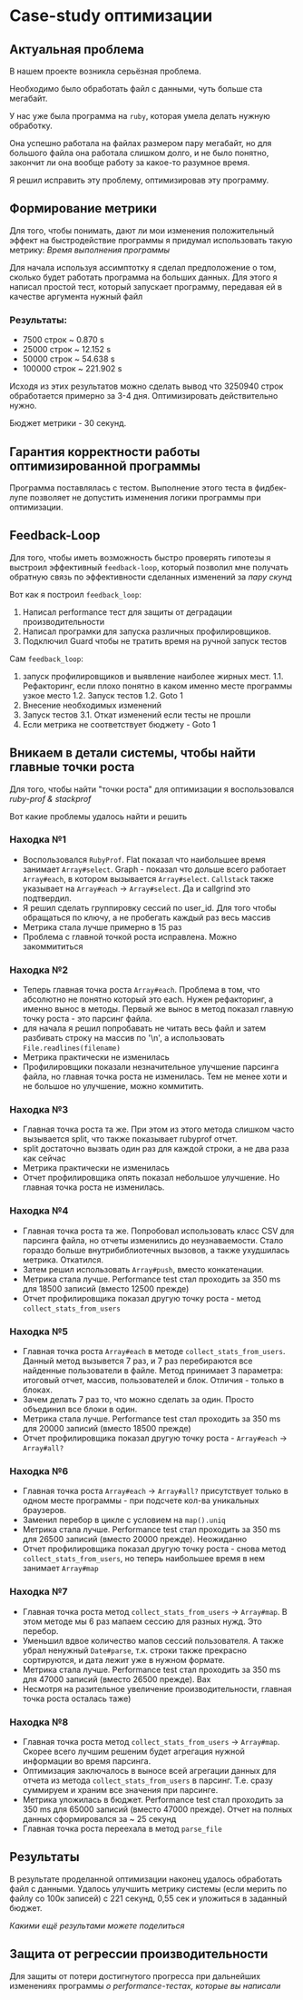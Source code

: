 # Case-study оптимизации

## Актуальная проблема
В нашем проекте возникла серьёзная проблема.

Необходимо было обработать файл с данными, чуть больше ста мегабайт.

У нас уже была программа на `ruby`, которая умела делать нужную обработку.

Она успешно работала на файлах размером пару мегабайт, но для большого файла она работала слишком долго, и не было понятно, закончит ли она вообще работу за какое-то разумное время.

Я решил исправить эту проблему, оптимизировав эту программу.

## Формирование метрики
Для того, чтобы понимать, дают ли мои изменения положительный эффект на быстродействие программы я придумал использовать такую метрику: *Время выполнения программы*

Для начала используя ассимптотку я сделал предположение о том, сколько будет работать программа на больших данных.
Для этого я написал простой тест, который запускает программу, передавая ей в качестве аргумента нужный файл

### Результаты:
* 7500 строк ~ 0.870 s
* 25000 строк ~ 12.152 s
* 50000 строк ~ 54.638 s
* 100000 строк ~ 221.902 s

Исходя из этих результатов можно сделать вывод что 3250940 строк обработается примерно за 3-4 дня. Оптимизировать действительно нужно.

Бюджет метрики - 30 секунд.

## Гарантия корректности работы оптимизированной программы
Программа поставлялась с тестом. Выполнение этого теста в фидбек-лупе позволяет не допустить изменения логики программы при оптимизации.

## Feedback-Loop
Для того, чтобы иметь возможность быстро проверять гипотезы я выстроил эффективный `feedback-loop`, который позволил мне получать обратную связь по эффективности сделанных изменений за *пару скунд*

Вот как я построил `feedback_loop`:
1. Написал performance тест для защиты от деградации производительности
2. Написал програмки для запуска различных профилировщиков.
3. Подключил Guard чтобы не тратить время на ручной запуск тестов

Сам `feedback_loop`:
1. запуск профилировщиков и выявление наиболее жирных мест.
1.1. Рефакторинг, если плохо понятно в каком именно месте программы узкое место
1.2. Запуск тестов
1.2. Goto 1
2. Внесение необходимых изменений
3. Запуск тестов
3.1. Откат изменений если тесты не прошли
4. Если метрика не соответствует бюджету - Goto 1

## Вникаем в детали системы, чтобы найти главные точки роста
Для того, чтобы найти "точки роста" для оптимизации я воспользовался *ruby-prof & stackprof*

Вот какие проблемы удалось найти и решить

### Находка №1
- Воспользовался `RubyProf`. Flat показал что наибольшее время занимает `Array#select`. Graph - показал что дольше всего работает `Array#each`, в котором вызывается `Array#select`. `Callstack` также указывает на `Array#each` -> `Array#select`. Да и callgrind это подтвердил.
- Я решил сделать группировку сессий по user_id. Для того чтобы обращаться по ключу, а не пробегать каждый раз весь массив
- Метрика стала лучше примерно в 15 раз
- Проблема с главной точкой роста исправлена. Можно закоммититься

### Находка №2
- Теперь главная точка роста `Array#each`. Проблема в том, что абсолютно не понятно который это each. Нужен рефакторинг, а именно вынос в методы. Первый же вынос в метод показал главную точку роста - это парсинг файла.
- для начала я решил попробавать не читать весь файл и затем разбивать строку на массив по '\n', а использовать `File.readlines(filename)`
- Метрика практически не изменилась
- Профилировщики показали незначительное улучшение парсинга файла, но главная точка роста не изменилась. Тем не менее хоти и не большое но улучшение, можно коммитить.

### Находка №3
- Главная точка роста та же. При этом из этого метода слишком часто вызывается split, что также показывает rubyprof отчет.
- split достаточно вызвать один раз для каждой строки, а не два раза как сейчас
- Метрика практически не изменилась
- Отчет профилировщика опять показал небольшое улучшение. Но главная точка роста не изменилась.

### Находка №4
- Главная точка роста та же. Попробовал использовать класс CSV для парсинга файла, но отчеты изменились до неузнаваемости. Стало гораздо больше внутрибиблиотечных вызовов, а также ухудшилась метрика. Откатился.
- Затем решил использовать `Array#push`, вместо конкатенации.
- Метрика стала лучше. Performance test стал проходить за 350 ms для 18500 записий (вместо 12500 прежде)
- Отчет профилировщика показал другую точку роста - метод `collect_stats_from_users`

### Находка №5
- Главная точка роста `Array#each` в методе `collect_stats_from_users`. Данный метод вызывется 7 раз, и 7 раз перебираются все найденные пользователи в файле. Метод принимает 3 параметра: итоговый отчет, массив, пользователей и блок. Отличия - только в блоках.
- Зачем делать 7 раз то, что можно сделать за один. Просто объединил все блоки в один.
- Метрика стала лучше. Performance test стал проходить за 350 ms для 20000 записий (вместо 18500 прежде)
- Отчет профилировщика показал другую точку роста - `Array#each` -> `Array#all?`

### Находка №6
- Главная точка роста `Array#each` -> `Array#all?` присутствует только в одном месте программы - при подсчете кол-ва уникальных браузеров.
- Заменил перебор в цикле с условием на `map().uniq`
- Метрика стала лучше. Performance test стал проходить за 350 ms для 26500 записий (вместо 20000 прежде). Неожиданно
- Отчет профилировщика показал другую точку роста - снова метод `collect_stats_from_users`, но теперь наибольшее время в нем занимает `Array#map`

### Находка №7
- Главная точка роста метод `collect_stats_from_users` -> `Array#map`. В этом методе мы 6 раз мапаем сессию для разных нужд. Это перебор.
- Уменьшил вдвое количество мапов сессий пользователя. А также убрал ненужный `Date#parse`, т.к. строки также прекрасно сортируются, и дата лежит уже в нужном формате.
- Метрика стала лучше. Performance test стал проходить за 350 ms для 47000 записий (вместо 26500 прежде). Вах
- Несмотря на разительное увеличение производительности, главная точка роста осталась таже)

### Находка №8
- Главная точка роста метод `collect_stats_from_users` -> `Array#map`. Скорее всего лучшим решеним будет агрегация нужной информации во время парсинга.
- Оптимизация заключалось в выносе всей агрегации данных для отчета из метода `collect_stats_from_users` в парсинг. Т.е. сразу суммируем и храним все значения при парсинге.
- Метрика уложилась в бюджет. Performance test стал проходить за 350 ms для 65000 записий (вместо 47000 прежде). Отчет на полных данных сформировался за ~ 25 секунд
- Главная точка роста переехала в метод `parse_file`

## Результаты
В результате проделанной оптимизации наконец удалось обработать файл с данными.
Удалось улучшить метрику системы (если мерить по файлу со 100к записей) с 221 секунд, 0,55 сек и уложиться в заданный бюджет.

*Какими ещё результами можете поделиться*

## Защита от регрессии производительности
Для защиты от потери достигнутого прогресса при дальнейших изменениях программы *о performance-тестах, которые вы написали*
